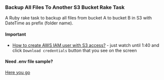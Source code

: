 ### Backup All Files To Another S3 Bucket Rake Task

A Ruby rake task to backup all files from bucket A to bucket B in S3 with DateTime as prefix (folder name).

#### Important

- [How to create AWS IAM user with S3 access?](https://www.youtube.com/watch?v=p4ZkTtjnWgM) - just watch until 1:40 and click `Download credentials` button that you see on the screen

#### Need .env file sample?

[Here you go](https://gist.github.com/anonymous/0f3b371d199fa3df7176112c0f5d8d95)
